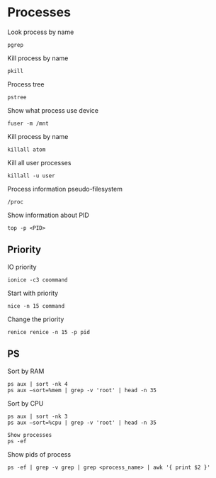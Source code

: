 # Processes

Look process by name
```
pgrep
```

Kill process by name
```
pkill
```

Process tree
```
pstree
```

Show what process use device
```
fuser -m /mnt
```

Kill process by name
```
killall atom
```

Kill all user processes
```
killall -u user
```

Process information pseudo-filesystem
```
/proc
```

Show information about PID
```
top -p <PID>
```


## Priority
IO priority
```
ionice -c3 coommand
```

Start with priority
```
nice -n 15 command
```

Change the priority
```
renice renice -n 15 -p pid
```

## PS
Sort by RAM
```
ps aux | sort -nk 4
ps aux —sort=%mem | grep -v 'root' | head -n 35
```

Sort by CPU
```
ps aux | sort -nk 3
ps aux —sort=%cpu | grep -v 'root' | head -n 35

Show processes
ps -ef
```

Show pids of process
```
ps -ef | grep -v grep | grep <process_name> | awk '{ print $2 }'
```
